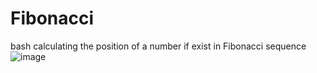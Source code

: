 # Fibonacci
bash calculating the position of a number if exist in Fibonacci sequence
![image](https://github.com/SomeoneEl5e/Fibonacci/assets/93217023/476525b6-e28d-4691-8531-04967395947e)

